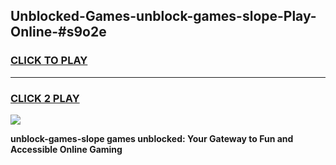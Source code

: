 
## Unblocked-Games-unblock-games-slope-Play-Online-#s9o2e
<h3>
<a href="https://premium.freeplayer.one?title=unblock-games-slope&ref=27F">CLICK TO PLAY</a></h3>
<hr>

<h3>
<a href="https://premium.freeplayer.one?title=unblock-games-slope&ref=27F">CLICK 2 PLAY</a>
  
</h3>

<a href="https://premium.freeplayer.one?title=unblock-games-slope&ref=27F"><img src="https://clearcache.store/games.png"></a>


**unblock-games-slope games unblocked: Your Gateway to Fun and Accessible Online Gaming**
